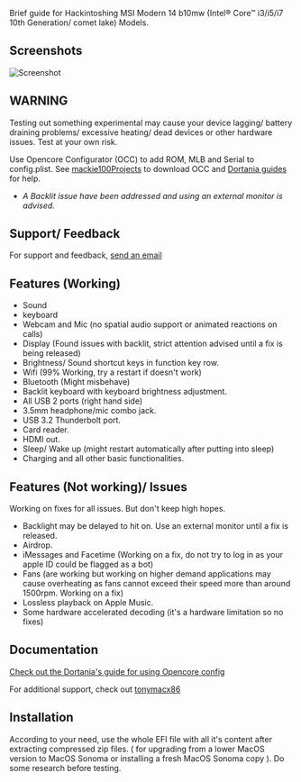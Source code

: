 Brief guide for Hackintoshing MSI Modern 14 b10mw (Intel® Core™ i3/i5/i7 10th Generation/ comet lake) Models.

## Screenshots

![Screenshot](https://private-user-images.githubusercontent.com/103637434/304711056-05324ca9-d345-47c0-9d4f-3ad4f0646abc.png?jwt=eyJhbGciOiJIUzI1NiIsInR5cCI6IkpXVCJ9.eyJpc3MiOiJnaXRodWIuY29tIiwiYXVkIjoicmF3LmdpdGh1YnVzZXJjb250ZW50LmNvbSIsImtleSI6ImtleTUiLCJleHAiOjE3MDc5MDg3NDYsIm5iZiI6MTcwNzkwODQ0NiwicGF0aCI6Ii8xMDM2Mzc0MzQvMzA0NzExMDU2LTA1MzI0Y2E5LWQzNDUtNDdjMC05ZDRmLTNhZDRmMDY0NmFiYy5wbmc_WC1BbXotQWxnb3JpdGhtPUFXUzQtSE1BQy1TSEEyNTYmWC1BbXotQ3JlZGVudGlhbD1BS0lBVkNPRFlMU0E1M1BRSzRaQSUyRjIwMjQwMjE0JTJGdXMtZWFzdC0xJTJGczMlMkZhd3M0X3JlcXVlc3QmWC1BbXotRGF0ZT0yMDI0MDIxNFQxMTAwNDZaJlgtQW16LUV4cGlyZXM9MzAwJlgtQW16LVNpZ25hdHVyZT0xZWE1YTEyNWUyYjAyZTRjYWE2N2E1MGViOTBiOWM2NGQ1NzE4YTVjODQ1NTc0OTVkYmQ0MGE2ZDdmMGUzZWE3JlgtQW16LVNpZ25lZEhlYWRlcnM9aG9zdCZhY3Rvcl9pZD0wJmtleV9pZD0wJnJlcG9faWQ9MCJ9.gI9CrkqJb_umq7_zzOIArEqrjQdjiyivkHvUxyxDYGY)



## WARNING
Testing out something experimental may cause your device lagging/ battery draining problems/ excessive heating/ dead devices or other hardware issues. Test at your own risk.

Use Opencore Configurator (OCC) to add ROM, MLB and Serial to config.plist.
See [mackie100Projects](https://mackie100projects.altervista.org/download-opencore-configurator) to download OCC and [Dortania guides](https://dortania.github.io/OpenCore-Post-Install/universal/iservices.html) for help.

- *A Backlit issue have been addressed and using an external monitor is advised.*
## Support/ Feedback

For support and feedback, [send an email](sithumkottearachchi@outlook.com)


## Features (Working)

- Sound
- keyboard
- Webcam and Mic (no spatial audio support or animated reactions on calls)
- Display (Found issues with backlit, strict attention advised until a fix is being released)
- Brightness/ Sound shortcut keys in function key row.
- Wifi (99% Working, try a restart if doesn't work)
- Bluetooth (Might misbehave)
- Backlit keyboard with keyboard brightness adjustment.
- All USB 2 ports (right hand side)
- 3.5mm headphone/mic combo jack.
- USB 3.2 Thunderbolt port.
- Card reader.
- HDMI out.
- Sleep/ Wake up (might restart automatically after putting into sleep)
- Charging and all other basic functionalities.

## Features (Not working)/ Issues
Working on fixes for all issues. But don't keep high hopes.
- Backlight may be delayed to hit on. Use an external monitor until a fix is released.
- Airdrop.
- iMessages and Facetime (Working on a fix, do not try to log in as your apple ID could be flagged as a bot)
- Fans (are working but working on higher demand applications may cause overheating as fans cannot exceed their speed more than around 1500rpm. Working on a fix)
- Lossless playback on Apple Music.
- Some hardware accelerated decoding (it's a hardware limitation so no fixes)
## Documentation

[Check out the Dortania's guide for using Opencore config](https://dortania.github.io/OpenCore-Install-Guide/) 

For additional support, check out [tonymacx86](https://www.tonymacx86.com/)
## Installation
According to your need, use the whole EFI file with all it's content after extracting compressed zip files. ( for upgrading from a lower MacOS version to MacOS Sonoma or installing a fresh MacOS Sonoma copy ). Do some research before testing.
